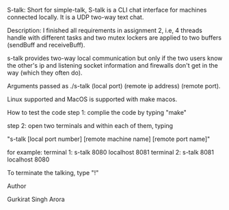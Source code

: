 
S-talk: Short for simple-talk, S-talk is a CLI chat interface for machines connected locally. It is a UDP two-way text chat.

Description: I finished all requirements in assignment 2, i.e, 4 threads handle with different tasks and two mutex lockers are applied to two buffers (sendBuff and receiveBuff).

s-talk provides two-way local communication but only if the two users know the other's ip and listening socket information and firewalls don't get in the way (which they often do).

Arguments passed as ./s-talk (local port) (remote ip address) (remote port).

Linux supported and MacOS is supported with make macos.

How to test the code
step 1: complie the code by typing "make"

step 2: open two terminals and within each of them, typing

"s-talk [local port number] [remote machine name] [remote port name]"

for example: terminal 1: s-talk 8080 localhost 8081 terminal 2: s-talk 8081 localhost 8080

To terminate the talking, type "!"

Author

Gurkirat Singh Arora

